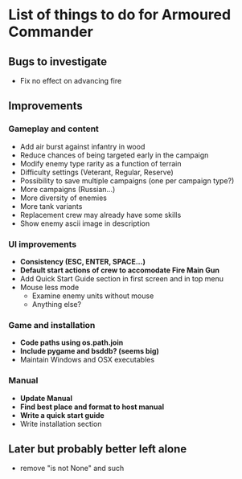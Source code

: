 # List of things to do for Armoured Commander

## Bugs to investigate
- Fix no effect on advancing fire

## Improvements
### Gameplay and content
- Add air burst against infantry in wood
- Reduce chances of being targeted early in the campaign
- Modify enemy type rarity as a function of terrain
- Difficulty settings (Veterant, Regular, Reserve)
- Possibility to save multiple campaigns (one per campaign type?)
- More campaigns (Russian...)
- More diversity of enemies
- More tank variants
- Replacement crew may already have some skills
- Show enemy ascii image in description
  
### UI improvements
- **Consistency (ESC, ENTER, SPACE...)**
- **Default start actions of crew to accomodate Fire Main Gun**
- Add Quick Start Guide section in first screen and in top menu
- Mouse less mode
  - Examine enemy units without mouse
  - Anything else?
  
### Game and installation
- **Code paths using os.path.join**
- **Include pygame and bsddb? (seems big)**
- Maintain Windows and OSX executables
  
### Manual
- **Update Manual**
- **Find best place and format to host manual**
- **Write a quick start guide**
- Write installation section

## Later but probably better left alone
- remove "is not None" and such
